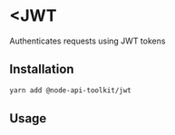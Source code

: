 # <JWT

Authenticates requests using JWT tokens

## Installation

```bash
yarn add @node-api-toolkit/jwt
```

## Usage
